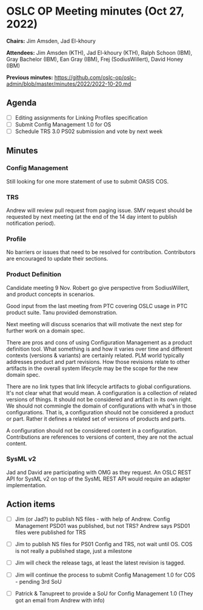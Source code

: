 # OSLC OP Meeting minutes (Oct 27, 2022)

**Chairs:** Jim Amsden, Jad El-khoury

**Attendees:** Jim Amsden (KTH), Jad El-khoury (KTH), Ralph Schoon (IBM), Gray Bachelor (IBM), Ean Gray (IBM), Frej (SodiusWillert), David Honey (IBM)

**Previous minutes:** https://github.com/oslc-op/oslc-admin/blob/master/minutes/2022/2022-10-20.md

## Agenda

- [ ] Editing assignments for Linking Profiles specification
- [ ] Submit Config Management 1.0 for OS 
- [ ] Schedule TRS 3.0 PS02 submission and vote by next week

## Minutes

### Config Management

Still looking for one more statement of use to submit OASIS COS.

### TRS

Andrew will review pull request from paging issue. SMV request should be requested by next meeting (at the end of the 14 day intent to publish notification period).

### Profile

No barriers or issues that need to be resolved for contribution. Contributors are encouraged to update their sections.

### Product Definition

Candidate meeting 9 Nov. Robert go give perspective from SodiusWillert, and product concepts in scenarios.

Good input from the last meeting from PTC covering OSLC usage in PTC product suite. Tanu provided demonstration. 

Next meeting will discuss scenarios that will motivate the next step for further work on a domain spec.

There are pros and cons of using Configuration Management as a product definition tool. What something is and how it varies over time and different contexts (versions & variants) are certainly related. PLM world typically addresses product and part revisions. How those revisions relate to other artifacts in the overall system lifecycle may be the scope for the new domain spec.

There are no link types that link lifecycle artifacts to global configurations. It's not clear what that would mean. A configuration is a collection of related versions of things. It should not be considered and artifact in its own right. We should not commingle the domain of configurations with what's in those configurations. That is, a configuration should not be considered a product or part. Rather it defines a related set of versions of products and parts.

A configuration should not be considered content in a configuration. Contributions are references to versions of content, they are not the actual content. 

### SysML v2

Jad and David are participating with OMG as they request.  An OSLC REST API for SysML v2 on top of the SysML REST API would require an adapter implementation. 



## Action items

- [ ] Jim (or Jad?) to publish NS files - with help of Andrew. Config Management PSD01 was published, but not TRS? Andrew says PSD01 files were published for TRS 
- [ ] Jim to publish NS files for PS01 Config and TRS, not wait until OS. COS is not really a published stage, just a milestone 

- [ ] Jim will check the release tags, at least the latest revision is tagged.
- [ ] Jim will continue the process to submit Config Management 1.0 for COS - pending 3rd SoU
- [ ] Patrick & Tanupreet to provide a SoU for Config Management 1.0 (They got an email from Andrew with info)

